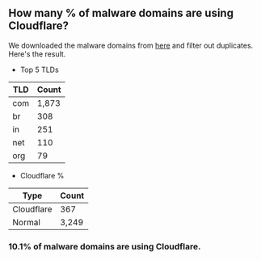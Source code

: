## How many % of malware domains are using Cloudflare?


We downloaded the malware domains from [here](https://urlhaus.abuse.ch) and filter out duplicates.
Here's the result.


[//]: # (start replacement)


- Top 5 TLDs

| TLD | Count |
| --- | --- |
| com | 1,873 |
| br | 308 |
| in | 251 |
| net | 110 |
| org | 79 |


- Cloudflare %

| Type | Count |
| --- | --- |
| Cloudflare | 367 |
| Normal | 3,249 |


### 10.1% of malware domains are using Cloudflare.